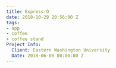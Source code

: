 ```yaml
---
title: Express-O
date: 2018-10-29 20:56:00 Z
tags:
- app
- coffee
- coffee stand
Project Info:
  Client: Eastern Washington University
  Date: 2018-06-08 00:00:00 Z
---
```


